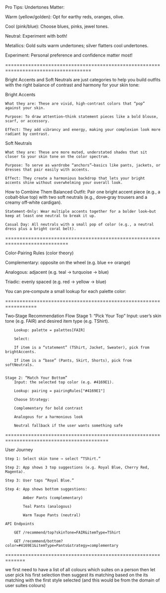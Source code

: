 Pro Tips:
Undertones Matter:

Warm (yellow/golden): Opt for earthy reds, oranges, olive.

Cool (pink/blue): Choose blues, pinks, jewel tones.

Neutral: Experiment with both!

Metallics: Gold suits warm undertones; silver flatters cool undertones.

Experiment: Personal preference and confidence matter most!


====================================================================================

Bright Accents and Soft Neutrals are just categories to help you build outfits with the right balance of contrast and harmony for your skin tone:

Bright Accents

    What they are: These are vivid, high‑contrast colors that “pop” against your skin.

    Purpose: To draw attention—think statement pieces like a bold blouse, scarf, or accessory.

    Effect: They add vibrancy and energy, making your complexion look more radiant by contrast.

Soft Neutrals

    What they are: These are more muted, understated shades that sit closer to your skin tone on the color spectrum.

    Purpose: To serve as wardrobe “anchors”—basics like pants, jackets, or dresses that pair easily with accents.

    Effect: They create a harmonious backdrop that lets your bright accents shine without overwhelming your overall look.


How to Combine Them
    Balanced Outfit: Pair one bright accent piece (e.g., a cobalt‑blue top) with two soft neutrals (e.g., dove‑gray trousers and a creamy off‑white cardigan).

    Statement‑Only: Wear multiple accents together for a bolder look—but keep at least one neutral to break it up.

    Casual Day: All neutrals with a small pop of color (e.g., a neutral dress plus a bright coral belt).

============================================================================

Color‑Pairing Rules (color theory)

Complementary: opposite on the wheel (e.g. blue ↔ orange)

Analogous: adjacent (e.g. teal → turquoise → blue)

Triadic: evenly spaced (e.g. red → yellow → blue)

You can pre‑compute a small lookup for each palette color:



=================================================================

Two‑Stage Recommendation Flow
    Stage 1: “Pick Your Top”
        Input: user’s skin tone (e.g. FAIR) and desired item type (e.g. TShirt).

        Lookup: palette = palettes[FAIR]

        Select:

        If item is a “statement” (TShirt, Jacket, Sweater), pick from brightAccents.

        If item is a “base” (Pants, Skirt, Shorts), pick from softNeutrals.


    Stage 2: “Match Your Bottom”
        Input: the selected top color (e.g. #4169E1).

        Lookup: pairing = pairingRules["#4169E1"]

        Choose Strategy:

        Complementary for bold contrast

        Analogous for a harmonious look

        Neutral fallback if the user wants something safe


==========================================================================================

User Journey

    Step 1: Select skin tone → select “TShirt.”

    Step 2: App shows 3 top suggestions (e.g. Royal Blue, Cherry Red, Magenta).

    Step 3: User taps “Royal Blue.”

    Step 4: App shows bottom suggestions:

            Amber Pants (complementary)

            Teal Pants (analogous)

            Warm Taupe Pants (neutral)

    API Endpoints

        GET /recommend/top?skinTone=FAIR&itemType=TShirt

        GET /recommend/bottom?color=#4169E1&itemType=Pants&strategy=complementary



=============================================================

we first need to have a list of all colours which suites on a person
then let user pick his first selection 
then suggest its matching based on the its matching with the first style selected (and this would be from the domain of user suites colours)